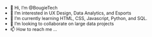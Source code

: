 - 👋 Hi, I’m @BougieTech
- 👀 I’m interested in UX Design, Data Analytics, and Esports
- 🌱 I’m currently learning HTML, CSS, Javascript, Python, and SQL.
- 💞️ I’m looking to collaborate on large data projects 
- 📫 How to reach me ...

<!---
BougieTech/BougieTech is a ✨ special ✨ repository because its `README.md` (this file) appears on your GitHub profile.
You can click the Preview link to take a look at your changes.
--->
